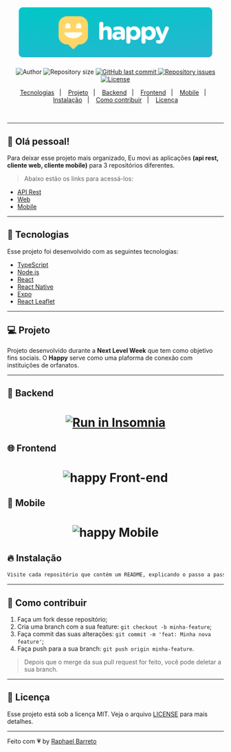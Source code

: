 <h1 align="center">
  <img alt="Happy" title="#delicinha" src=".github/happy.png" width="450px" />
</h1>

<p align="center">
  <img alt="Author" src="https://img.shields.io/badge/author-Raphael%20Barreto-7159c1">

  <img alt="Repository size" src="https://img.shields.io/github/repo-size/raphabarreto/happy">
  
  <a href="https://github.com/raphabarreto/happy/commits/master">
    <img alt="GitHub last commit" src="https://img.shields.io/github/last-commit/raphabarreto/happy">
  </a>

  <a href="https://github.com/raphabarreto/happy/issues">
    <img alt="Repository issues" src="https://img.shields.io/github/issues/raphabarreto/happy">
  </a>

  <a href="https://github.com/raphabarreto/happy/blob/master/LICENSE.md">
    <img alt="License" src="https://img.shields.io/badge/license-MIT-brightgreen">
  <a>
</p>

<p align="center">
  <a href="#-tecnologias">Tecnologias</a>&nbsp;&nbsp;&nbsp;|&nbsp;&nbsp;&nbsp;
  <a href="#-projeto">Projeto</a>&nbsp;&nbsp;&nbsp;|&nbsp;&nbsp;&nbsp;
  <a href="#-backend">Backend</a>&nbsp;&nbsp;&nbsp;|&nbsp;&nbsp;&nbsp;
  <a href="#-frontend">Frontend</a>&nbsp;&nbsp;&nbsp;|&nbsp;&nbsp;&nbsp;
  <a href="#-mobile">Mobile</a>&nbsp;&nbsp;&nbsp;|&nbsp;&nbsp;&nbsp;
  <a href="#-instalação">Instalação</a>&nbsp;&nbsp;&nbsp;|&nbsp;&nbsp;&nbsp;
  <a href="#-instalação">Como contribuir</a>&nbsp;&nbsp;&nbsp;|&nbsp;&nbsp;&nbsp;
  <a href="#-licença">Licença</a>
</p>

<br>

---

## 🤝 Olá pessoal!

Para deixar esse projeto mais organizado, Eu movi as aplicações **(api rest, cliente web, cliente mobile)** para 3 repositórios diferentes.

>Abaixo estão os links para acessá-los:

- [API Rest](https://github.com/raphabarreto/happy-server)
- [Web](https://github.com/raphabarreto/happy-web)
- [Mobile](https://github.com/raphabarreto/happy-mobile)

---

## 🚀 Tecnologias

Esse projeto foi desenvolvido com as seguintes tecnologias:

- [TypeScript](https://www.typescriptlang.org/)
- [Node.js](https://nodejs.org/en/)
- [React](https://reactjs.org)
- [React Native](https://facebook.github.io/react-native/)
- [Expo](https://expo.io/)
- [React Leaflet](https://react-leaflet.js.org/)

---

## 💻 Projeto
Projeto desenvolvido durante a <strong>Next Level Week</strong> que tem como objetivo fins sociais.
O <strong>Happy</strong> serve como uma plaforma de conexão com instituições de orfanatos.

---

## 🔨 Backend
<h1 align="center">
<a href="https://insomnia.rest/run/?label=Happy-API&uri=https%3A%2F%2Fraw.githubusercontent.com%2Fraphabarreto%2Fhappy-server%2Fmain%2FHappy-Insomnia.json" target="_blank"><img src="https://insomnia.rest/images/run.svg" alt="Run in Insomnia"></a>
</h1>


## 🌐 Frontend
<h1 align="center">
    <img alt="happy Front-end" title="#delicinha" src=".github/happy-frontend.gif" />
</h1>



## 📱 Mobile
<h1 align="center">
    <img alt="happy Mobile" title="#delicinha" src=".github/happy-mobile.gif" width="250px" />
</h1>


## 🔥 Instalação

```bash
Visite cada repositório que contém um README, explicando o passo a passo.
```
---

## 🤔 Como contribuir

1. Faça um fork desse repositório;
2. Cria uma branch com a sua feature: `git checkout -b minha-feature`;
3. Faça commit das suas alterações: `git commit -m 'feat: Minha nova feature'`;
4. Faça push para a sua branch: `git push origin minha-feature`.

>Depois que o merge da sua pull request for feito, você pode deletar a sua branch.
---

## 🧾 Licença

Esse projeto está sob a licença MIT. Veja o arquivo [LICENSE](LICENSE.md) para mais detalhes.

---

Feito com 💗 by [Raphael Barreto](https://bit.ly/contato-linkedin)
